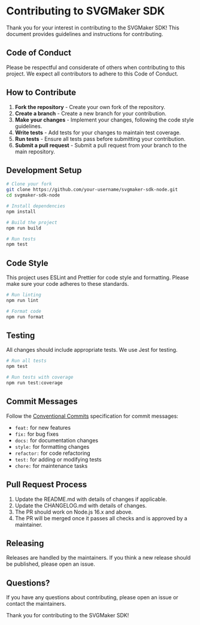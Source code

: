 # Contributing to SVGMaker SDK

Thank you for your interest in contributing to the SVGMaker SDK! This document provides guidelines and instructions for contributing.

## Code of Conduct

Please be respectful and considerate of others when contributing to this project. We expect all contributors to adhere to this Code of Conduct.

## How to Contribute

1. **Fork the repository** - Create your own fork of the repository.
2. **Create a branch** - Create a new branch for your contribution.
3. **Make your changes** - Implement your changes, following the code style guidelines.
4. **Write tests** - Add tests for your changes to maintain test coverage.
5. **Run tests** - Ensure all tests pass before submitting your contribution.
6. **Submit a pull request** - Submit a pull request from your branch to the main repository.

## Development Setup

```bash
# Clone your fork
git clone https://github.com/your-username/svgmaker-sdk-node.git
cd svgmaker-sdk-node

# Install dependencies
npm install

# Build the project
npm run build

# Run tests
npm test
```

## Code Style

This project uses ESLint and Prettier for code style and formatting. Please make sure your code adheres to these standards.

```bash
# Run linting
npm run lint

# Format code
npm run format
```

## Testing

All changes should include appropriate tests. We use Jest for testing.

```bash
# Run all tests
npm test

# Run tests with coverage
npm run test:coverage
```

## Commit Messages

Follow the [Conventional Commits](https://www.conventionalcommits.org/) specification for commit messages:

- `feat:` for new features
- `fix:` for bug fixes
- `docs:` for documentation changes
- `style:` for formatting changes
- `refactor:` for code refactoring
- `test:` for adding or modifying tests
- `chore:` for maintenance tasks

## Pull Request Process

1. Update the README.md with details of changes if applicable.
2. Update the CHANGELOG.md with details of changes.
3. The PR should work on Node.js 16.x and above.
4. The PR will be merged once it passes all checks and is approved by a maintainer.

## Releasing

Releases are handled by the maintainers. If you think a new release should be published, please open an issue.

## Questions?

If you have any questions about contributing, please open an issue or contact the maintainers.

Thank you for contributing to the SVGMaker SDK!